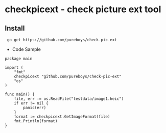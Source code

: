 # checkpicext - check picture ext tool

## Install

``` go get https://github.com/pureboys/check-pic-ext```


- Code Sample

```
package main

import (
	"fmt"
	checkpicext "github.com/pureboys/check-pic-ext"
	"os"
)

func main() {
	file, err := os.ReadFile("testdata/image1.heic")
	if err != nil {
		panic(err)
	}
	format := checkpicext.GetImageFormat(file)
	fmt.Println(format)
}

```
